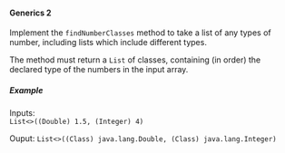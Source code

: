 #### Generics 2

Implement the `findNumberClasses` method to take a list of any types of number, including
lists which include different types.

The method must return a `List` of classes, containing (in order) the declared type of 
the numbers in the input array.

##### Example

Inputs:  
`List<>((Double) 1.5, (Integer) 4)`  

Ouput:
`List<>((Class) java.lang.Double, (Class) java.lang.Integer)`
